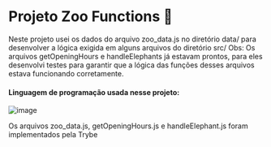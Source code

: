 # Projeto Zoo Functions :monkey:

Neste projeto usei os dados do arquivo zoo_data.js no diretório data/ para desenvolver a lógica exigida em alguns arquivos do diretório src/
Obs: Os arquivos getOpeningHours e handleElephants já estavam prontos, para eles desenvolvi testes para garantir que a lógica das funções desses arquivos estava funcionando corretamente.

#### Linguagem de programação usada nesse projeto:
![image](https://img.shields.io/badge/JavaScript-323330?style=for-the-badge&logo=javascript&logoColor=F7DF1E)

Os arquivos zoo_data.js, getOpeningHours.js e handleElephant.js foram implementados pela Trybe

<!-- Olá, Tryber!
Esse é apenas um arquivo inicial para o README do seu projeto.
É essencial que você preencha esse documento por conta própria, ok?
Não deixe de usar nossas dicas de escrita de README de projetos, e deixe sua criatividade brilhar!
:warning: IMPORTANTE: você precisa deixar nítido:
- quais arquivos/pastas foram desenvolvidos por você; 
- quais arquivos/pastas foram desenvolvidos por outra pessoa estudante;
- quais arquivos/pastas foram desenvolvidos pela Trybe.
-->
